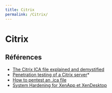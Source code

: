 ```yaml
---
title: Citrix
permalink: /Citrix/
---
```


# Citrix

## Références

- [The Citrix ICA file explained and demystified](https://www.ingmarverheij.com/the-citrix-ica-file-explained-and-demystified/)
- [Penetration testing of a Citrix server](https://resources.infosecinstitute.com/penetration-testing-of-a-citrix-server/)*
- [How to pentest an .ica file](https://security.stackexchange.com/questions/147775/how-to-pentest-an-ica-file)
- [System Hardening for XenApp et XenDesktop](https://www.citrix.com/content/dam/citrix/en_us/documents/products-solutions/system-hardening-for-xenapp-and-xendesktop.pdf)
